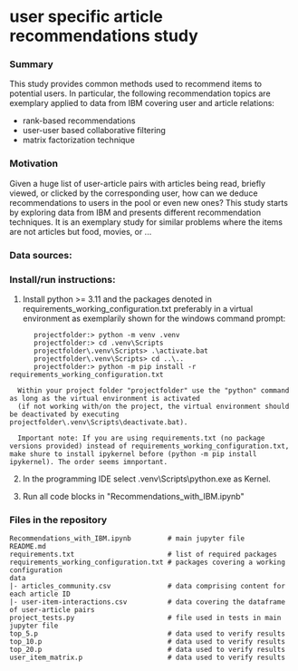 # user specific article recommendations study

### Summary
This study provides common methods used to recommend items to potential users.
In particular, the following recommendation topics are exemplary
applied to data from IBM covering user and article relations:
- rank-based recommendations
- user-user based collaborative filtering
- matrix factorization technique
 

### Motivation
Given a huge list of user-article pairs with articles being read, briefly viewed, or clicked by the corresponding user, how can we deduce recommendations
to users in the pool or even new ones?
This study starts by exploring data from IBM and presents different recommendation techniques.
It is an exemplary study for similar problems where the items are not articles but food, movies, or ...


### Data sources: 

### Install/run instructions:
1. Install python >= 3.11 and the packages denoted in requirements_working_configuration.txt preferably in a virtual environment as exemplarily shown for the windows command prompt:
```
      projectfolder:> python -m venv .venv
      projectfolder:> cd .venv\Scripts
      projectfolder\.venv\Scripts> .\activate.bat
      projectfolder\.venv\Scripts> cd ..\..
      projectfolder:> python -m pip install -r requirements_working_configuration.txt
```
      Within your project folder "projectfolder" use the "python" command as long as the virtual environment is activated
      (if not working with/on the project, the virtual environment should be deactivated by executing projectfolder\.venv\Scripts\deactivate.bat).

      Important note: If you are using requirements.txt (no package versions provided) instead of requirements_working_configuration.txt, make shure to install ipykernel before (python -m pip install ipykernel). The order seems imnportant.

2. In the programming IDE select .venv\Scripts\python.exe as Kernel.

1. Run all code blocks in "Recommendations_with_IBM.ipynb"

### Files in the repository
```
Recommendations_with_IBM.ipynb         # main jupyter file
README.md
requirements.txt                       # list of required packages
requirements_working_configuration.txt # packages covering a working configuration
data
|- articles_community.csv              # data comprising content for each article ID
|- user-item-interactions.csv          # data covering the dataframe of user-article pairs
project_tests.py                       # file used in tests in main jupyter file
top_5.p                                # data used to verify results
top_10.p                               # data used to verify results
top_20.p                               # data used to verify results
user_item_matrix.p                     # data used to verify results

```
